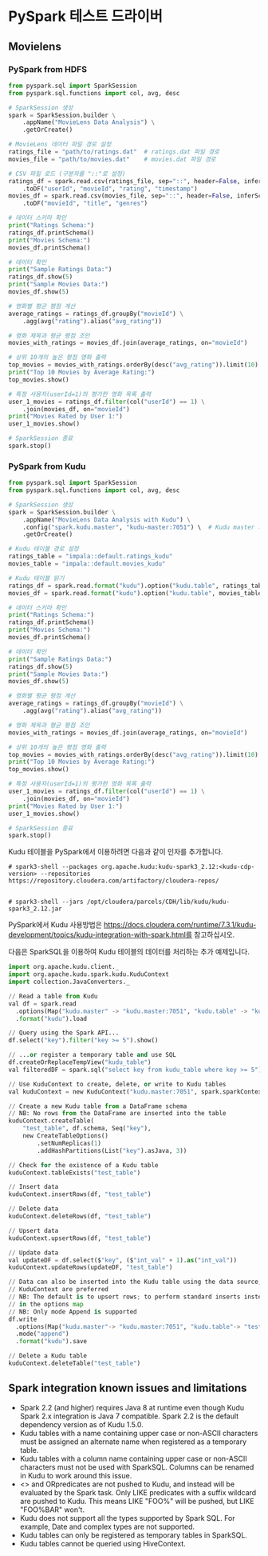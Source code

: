 # PySpark 테스트 드라이버

## Movielens

### PySpark from HDFS

```python
from pyspark.sql import SparkSession
from pyspark.sql.functions import col, avg, desc

# SparkSession 생성
spark = SparkSession.builder \
    .appName("MovieLens Data Analysis") \
    .getOrCreate()

# MovieLens 데이터 파일 경로 설정
ratings_file = "path/to/ratings.dat"  # ratings.dat 파일 경로
movies_file = "path/to/movies.dat"    # movies.dat 파일 경로

# CSV 파일 로드 (구분자를 "::"로 설정)
ratings_df = spark.read.csv(ratings_file, sep="::", header=False, inferSchema=True) \
    .toDF("userId", "movieId", "rating", "timestamp")
movies_df = spark.read.csv(movies_file, sep="::", header=False, inferSchema=True) \
    .toDF("movieId", "title", "genres")

# 데이터 스키마 확인
print("Ratings Schema:")
ratings_df.printSchema()
print("Movies Schema:")
movies_df.printSchema()

# 데이터 확인
print("Sample Ratings Data:")
ratings_df.show(5)
print("Sample Movies Data:")
movies_df.show(5)

# 영화별 평균 평점 계산
average_ratings = ratings_df.groupBy("movieId") \
    .agg(avg("rating").alias("avg_rating"))

# 영화 제목과 평균 평점 조인
movies_with_ratings = movies_df.join(average_ratings, on="movieId")

# 상위 10개의 높은 평점 영화 출력
top_movies = movies_with_ratings.orderBy(desc("avg_rating")).limit(10)
print("Top 10 Movies by Average Rating:")
top_movies.show()

# 특정 사용자(userId=1)의 평가한 영화 목록 출력
user_1_movies = ratings_df.filter(col("userId") == 1) \
    .join(movies_df, on="movieId")
print("Movies Rated by User 1:")
user_1_movies.show()

# SparkSession 종료
spark.stop()
```

### PySpark from Kudu

```python
from pyspark.sql import SparkSession
from pyspark.sql.functions import col, avg, desc

# SparkSession 생성
spark = SparkSession.builder \
    .appName("MovieLens Data Analysis with Kudu") \
    .config("spark.kudu.master", "kudu-master:7051") \  # Kudu master 서버 주소
    .getOrCreate()

# Kudu 테이블 경로 설정
ratings_table = "impala::default.ratings_kudu"
movies_table = "impala::default.movies_kudu"

# Kudu 테이블 읽기
ratings_df = spark.read.format("kudu").option("kudu.table", ratings_table).load()
movies_df = spark.read.format("kudu").option("kudu.table", movies_table).load()

# 데이터 스키마 확인
print("Ratings Schema:")
ratings_df.printSchema()
print("Movies Schema:")
movies_df.printSchema()

# 데이터 확인
print("Sample Ratings Data:")
ratings_df.show(5)
print("Sample Movies Data:")
movies_df.show(5)

# 영화별 평균 평점 계산
average_ratings = ratings_df.groupBy("movieId") \
    .agg(avg("rating").alias("avg_rating"))

# 영화 제목과 평균 평점 조인
movies_with_ratings = movies_df.join(average_ratings, on="movieId")

# 상위 10개의 높은 평점 영화 출력
top_movies = movies_with_ratings.orderBy(desc("avg_rating")).limit(10)
print("Top 10 Movies by Average Rating:")
top_movies.show()

# 특정 사용자(userId=1)의 평가한 영화 목록 출력
user_1_movies = ratings_df.filter(col("userId") == 1) \
    .join(movies_df, on="movieId")
print("Movies Rated by User 1:")
user_1_movies.show()

# SparkSession 종료
spark.stop()
```

Kudu 테이블을 PySpark에서 이용하려면 다음과 같이 인자를 추가합니다.

```shell
# spark3-shell --packages org.apache.kudu:kudu-spark3_2.12:<kudu-cdp-version> --repositories https://repository.cloudera.com/artifactory/cloudera-repos/


# spark3-shell --jars /opt/cloudera/parcels/CDH/lib/kudu/kudu-spark3_2.12.jar
```

PySpark에서 Kudu 사용방법은 https://docs.cloudera.com/runtime/7.3.1/kudu-development/topics/kudu-integration-with-spark.html를 참고하십시오.

다음은 SparkSQL을 이용하여 Kudu 테이블의 데이터를 처리하는 추가 예제입니다.

```python
import org.apache.kudu.client._
import org.apache.kudu.spark.kudu.KuduContext
import collection.JavaConverters._

// Read a table from Kudu
val df = spark.read
  .options(Map("kudu.master" -> "kudu.master:7051", "kudu.table" -> "kudu_table"))
  .format("kudu").load

// Query using the Spark API...
df.select("key").filter("key >= 5").show()

// ...or register a temporary table and use SQL
df.createOrReplaceTempView("kudu_table")
val filteredDF = spark.sql("select key from kudu_table where key >= 5").show()

// Use KuduContext to create, delete, or write to Kudu tables
val kuduContext = new KuduContext("kudu.master:7051", spark.sparkContext)

// Create a new Kudu table from a DataFrame schema
// NB: No rows from the DataFrame are inserted into the table
kuduContext.createTable(
    "test_table", df.schema, Seq("key"),
    new CreateTableOptions()
        .setNumReplicas(1)
        .addHashPartitions(List("key").asJava, 3))

// Check for the existence of a Kudu table
kuduContext.tableExists("test_table")

// Insert data
kuduContext.insertRows(df, "test_table")

// Delete data
kuduContext.deleteRows(df, "test_table")

// Upsert data
kuduContext.upsertRows(df, "test_table")

// Update data
val updateDF = df.select($"key", ($"int_val" + 1).as("int_val"))
kuduContext.updateRows(updateDF, "test_table")

// Data can also be inserted into the Kudu table using the data source, though the methods on
// KuduContext are preferred
// NB: The default is to upsert rows; to perform standard inserts instead, set operation = insert
// in the options map
// NB: Only mode Append is supported
df.write
  .options(Map("kudu.master"-> "kudu.master:7051", "kudu.table"-> "test_table"))
  .mode("append")
  .format("kudu").save

// Delete a Kudu table
kuduContext.deleteTable("test_table")
```

## Spark integration known issues and limitations

* Spark 2.2 (and higher) requires Java 8 at runtime even though Kudu Spark 2.x integration is Java 7 compatible. Spark 2.2 is the default dependency version as of Kudu 1.5.0.
* Kudu tables with a name containing upper case or non-ASCII characters must be assigned an alternate name when registered as a temporary table.
* Kudu tables with a column name containing upper case or non-ASCII characters must not be used with SparkSQL. Columns can be renamed in Kudu to work around this issue.
* <> and ORpredicates are not pushed to Kudu, and instead will be evaluated by the Spark task. Only LIKE predicates with a suffix wildcard are pushed to Kudu. This means LIKE "FOO%" will be pushed, but LIKE "FOO%BAR" won't.
* Kudu does not support all the types supported by Spark SQL. For example, Date and complex types are not supported.
* Kudu tables can only be registered as temporary tables in SparkSQL.
* Kudu tables cannot be queried using HiveContext.